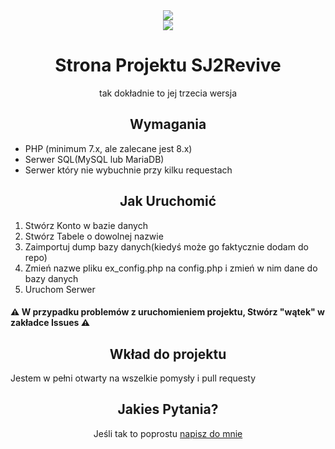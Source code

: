 <div align="center">
<img src="https://github.com/user-attachments/assets/a86fa24e-4818-48b8-a3dd-dc28b0e64c45"/>
<br>
<img src="https://img.shields.io/github/last-commit/SJ2Revive/sj2revive-web-v3"/>
</div>
<h1 align="center"> Strona Projektu SJ2Revive </h1>
<p align="center">tak dokładnie to jej trzecia wersja</p>
<h2 align="center"> Wymagania </h2> 
<ul>
  <li>PHP (minimum 7.x, ale zalecane jest 8.x)</li>
  <li>Serwer SQL(MySQL lub MariaDB)</li>
  <li>Serwer który nie wybuchnie przy kilku requestach</li>
</ul>
<h2 align="center"> Jak Uruchomić </h2>
<ol>
  <li>Stwórz Konto w bazie danych</li>
  <li>Stwórz Tabele o dowolnej nazwie</li>
  <li>Zaimportuj dump bazy danych(kiedyś może go faktycznie dodam do repo)</li>
  <li>Zmień nazwe pliku ex_config.php na config.php i zmień w nim dane do bazy danych</li>
  <li>Uruchom Serwer</li>
</ol>
<h4>⚠ W przypadku problemów z uruchomieniem projektu, Stwórz "wątek" w zakładce Issues ⚠</h4>

<h2 align="center"> Wkład do projektu </h2>
  Jestem w pełni otwarty na wszelkie pomysły i pull requesty

<h2 align="center"> Jakies Pytania? </h2>
  <p align="center">Jeśli tak to poprostu <a href="mailto:zrd@zrd.ovh">napisz do mnie</a></p>
